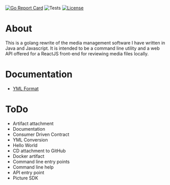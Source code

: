 [![Go Report Card](https://goreportcard.com/badge/github.com/ZacharyCalvert/go-personal-media-manager)](https://goreportcard.com/report/github.com/ZacharyCalvert/go-personal-media-manager) ![Tests](https://github.com/ZacharyCalvert/go-personal-media-manager/workflows/Test/badge.svg) [![License](https://img.shields.io/badge/License-Apache%202.0-blue.svg)](https://github.com/ZacharyCalvert/go-personal-media-manager/blob/master/LICENSE)

# About

This is a golang rewrite of the media management software I have written in Java and Javascript.  It is intended to be a command line utility and a web API offered for a ReactJS front-end for reviewing media files locally.

# Documentation

- [YML Format](./YML.md)

# ToDo
- Artifact attachment
- Documentation
- Consumer Driven Contract
- YML Conversion
- Hello World
- CD attachment to GitHub
- Docker artifact
- Command line entry points
- Command line help
- API entry point
- Picture SDK

